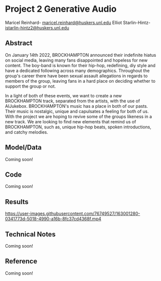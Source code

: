 # Project 2 Generative Audio

Maricel Reinhard- maricel.reinhard@huskers.unl.edu
Elliot Starlin-Hintz- istarlin-hintz2@huskers.unl.edu

## Abstract

On January 14th 2022, BROCKHAMPTON announced their indefinite hiatus on social media, leaving many fans disappointed and hopeless for new content. The boy-band is known for their hip-hop, redefining, diy style and have a dedicated following across many demographics. Throughout the group's career there have been sexual assault allegations in regards to members of the group, leaving fans in a hard place on deciding whether to support the group or not. 

In a light of both of these events, we want to create a new BROCKHAMPTON track, separated from the artists, with the use of AIJukebox. BROCKHAMPTON's music has a place in both of our pasts. Their music is nostalgic, unique and capulsates a feeling for both of us. With the project we are hoping to revive some of the groups likeness in a new track. We are looking to find new elements that remind us of BROCKHAMPTON, such as, unique hip-hop beats, spoken introductions, and catchy melodies. 

## Model/Data

Coming soon!

## Code

Coming soon!

## Results

https://user-images.githubusercontent.com/76749527/163001280-0341773d-5018-4990-a16b-8fc37cd4368f.mp4

## Technical Notes

Coming soon!

## Reference

Coming soon!
